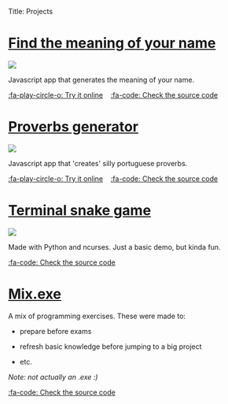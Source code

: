Title: Projects

# [Find the meaning of your name](http://duarte-pompeu.github.io/name_meaning)

![](http://duarte-pompeu.github.io/res/name_meaning.png)

Javascript app that generates the meaning of your name.

[:fa-play-circle-o: Try it online](http://duarte-pompeu.github.io/name_meaning) &nbsp;&nbsp;
[:fa-code: Check the source code](https://github.com/duarte-pompeu/name_meaning)


# [Proverbs generator](http://duarte-pompeu.github.io/proverbs_generator)

![](http://duarte-pompeu.github.io/res/proverbs_generator.png)

Javascript app that 'creates' silly portuguese proverbs.

[:fa-play-circle-o: Try it online](http://duarte-pompeu.github.io/proverbs_generator) &nbsp;&nbsp;
[:fa-code: Check the source code](https://github.com/duarte-pompeu/proverbs_generator)


# [Terminal snake game](https://github.com/duarte-pompeu/snake)

![](http://duarte-pompeu.github.io/res/snake.png)

Made with Python and ncurses. Just a basic demo, but kinda fun.

[:fa-code: Check the source code](https://github.com/duarte-pompeu/snake)


# [Mix.exe](https://github.com/duarte-pompeu/mix.exe)

A mix of programming exercises. These were made to:

- prepare before exams

- refresh basic knowledge before jumping to a big project

- etc.

*Note: not actually an .exe :)*

[:fa-code: Check the source code](https://github.com/duarte-pompeu/mix.exe)
    
